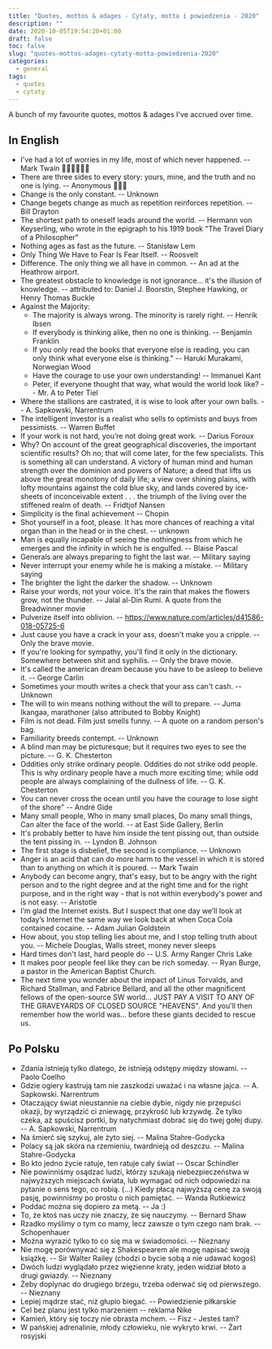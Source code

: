 ```yaml
---
title: "Quotes, mottos & adages - Cytaty, motta i powiedzenia - 2020"
description: ""
date: 2020-10-05T19:54:20+01:00
draft: false
toc: false
slug: "quotes-mottos-adages-cytaty-motta-powiedzenia-2020"
categories:
  - general
tags:
  - quotes
  - cytaty
---
```


A bunch of my favourite quotes, mottos & adages I've accrued over time.

## In English

* I've had a lot of worries in my life, most of which never happened. -- Mark Twain 💪💪💪💪💪💪
* There are three sides to every story: yours, mine, and the truth and no one is lying. -- Anonymous 💪💪💪
* Change is the only constant. -- Unknown
* Change begets change as much as repetition reinforces repetition. -- Bill Drayton
* The shortest path to oneself leads around the world. -- Hermann von Keyserling, who wrote in the epigraph to his 1919 book "The Travel Diary of a Philosopher"
* Nothing ages as fast as the future. -- Stanisław Lem
* Only Thing We Have to Fear Is Fear Itself. -- Roosvelt
* Difference. The only thing we all have in common. -- An ad at the Heathrow airport.
* The greatest obstacle to knowledge is not ignorance... it's the illusion of knowledge. -- attributed to: Daniel J. Boorstin, Stephee Hawking, or Henry Thomas Buckle
* Against the Majority:
    * The majority is always wrong. The minority is rarely right. -- Henrik Ibsen
    * If everybody is thinking alike, then no one is thinking. -- Benjamin Franklin
    * If you only read the books that everyone else is reading, you can only think what everyone else is thinking." -- Haruki Murakami, Norwegian Wood
    * Have the courage to use your own understanding! -- Immanuel Kant
    * Peter, if everyone thought that way, what would the world look like? -- Mr. A to Peter Tiel
* Where the stallions are castrated, it is wise to look after your own balls. -- A. Sapkowski, Narrentrum
* The intelligent investor is a realist who sells to optimists and buys from pessimists. -- Warren Buffet
* If your work is not hard, you’re not doing great work. -- Darius Foroux
* Why? On account of the great geographical discoveries, the important scientific results? Oh no; that will come later, for the few specialists. This is something all can understand. A victory of human mind and human strength over the dominion and powers of Nature; a deed that lifts us above the great monotony of daily life; a view over shining plains, with lofty mountains against the cold blue sky, and lands covered by ice-sheets of inconceivable extent . . . the triumph of the living over the stiffened realm of death. -- Fridtjof Nansen
* Simplicity is the final achievement -- Chopin
* Shot yourself in a foot, please. It has more chances of reaching a vital organ than in the head or in the chest. -- unknown
* Man is equally incapable of seeing the nothingness from which he emerges and the infinity in which he is engulfed. -- Blaise Pascal
* Generals are always preparing to fight the last war. -- Military saying
* Never interrupt your enemy while he is making a mistake. -- Military saying
* The brighter the light the darker the shadow. -- Unknown
* Raise your words, not your voice. It's the rain that makes the flowers grow, not the thunder. -- Jalal al-Din Rumi. A quote from the Breadwinner movie
* Pulverize itself into oblivion. -- https://www.nature.com/articles/d41586-018-05725-6
* Just cause you have a crack in your ass, doesn't make you a cripple. -- Only the brave movie.
* If you're looking for sympathy, you'll find it only in the dictionary. Somewhere between shit and syphilis. -- Only the brave movie.
* It's called the american dream because you have to be asleep to believe it. -- George Carlin
* Sometimes your mouth writes a check that your ass can't cash. -- Unknown
* The will to win means nothing without the will to prepare. -- Juma Ikangaa, marathoner (also attributed to Bobby Knight)
* Film is not dead. Film just smells funny. -- A quote on a random person's bag.
* Familiarity breeds contempt. -- Unknown
* A blind man may be picturesque; but it requires two eyes to see the picture. -- G. K. Chesterton
* Oddities only strike ordinary people. Oddities do not strike odd people. This is why ordinary people have a much more exciting time; while odd people are always complaining of the dullness of life. -- G. K. Chesterton
* You can never cross the ocean until you have the courage to lose sight of the shore" -- André Gide
* Many small people, Who in many small places, Do many small things, Can alter the face of the world. -- at East Side Gallery, Berlin
* It's probably better to have him inside the tent pissing out, than outside the tent pissing in. -- Lyndon B. Johnson
* The first stage is disbelief, the second is compliance. -- Unknown
* Anger is an acid that can do more harm to the vessel in which it is stored than to anything on which it is poured. -- Mark Twain
* Anybody can become angry, that's easy, but to be angry with the right person and to the right degree and at the right time and for the right purpose, and in the right way - that is not within everybody's power and is not easy. -- Aristotle
* I’m glad the Internet exists. But I suspect that one day we’ll look at today’s Internet the same way we look back at when Coca Cola contained cocaine. -- Adam Julian Goldstein
* How about, you stop telling lies about me, and I stop telling truth about you. -- Michele Douglas, Walls street, money never sleeps
* Hard times don't last, hard people do -- U.S. Army Ranger Chris Lake
* It makes poor people feel like they can be rich someday. -- Ryan Burge, a pastor in the American Baptist Church.
* The next time you wonder about the impact of Linus Torvalds, and Richard Stallman, and Fabrice Bellard, and all the other magnificent fellows of the open-source SW world... JUST PAY A VISIT TO ANY OF THE GRAVEYARDS OF CLOSED SOURCE "HEAVENS". And you'll then remember how the world was... before these giants decided to rescue us.


## Po Polsku

* Zdania istnieją tylko dlatego, że istnieją odstępy między słowami. -- Paolo Coelho
* Gdzie ogiery kastrują tam nie zaszkodzi uważać i na własne jajca. -- A. Sapkowski. Narrentrum
* Otaczający świat nieustannie na ciebie dybie, nigdy nie przepuści okazji, by wyrządzić ci zniewagę, przykrość lub krzywdę. Że tylko czeka, aż spuścisz portki, by natychmiast dobrać się do twej gołej dupy. -- A. Sapkowski, Narrentrum
* Na śmierć się szykuj, ale żyto siej. -- Malina Stahre-Godycka
* Polacy są jak skóra na rzemieniu, twardnieją od deszczu. -- Malina Stahre-Godycka
* Bo kto jedno życie ratuje, ten ratuje cały świat -- Oscar Schindler
* Nie powinniśmy osądzać ludzi, którzy szukają niebezpieczeństwa w najwyższych miejscach świata, lub wymagać od nich odpowiedzi na pytanie o sens tego, co robią. (...) Kiedy płacą najwyższą cenę za swoją pasję, powinniśmy po prostu o nich pamiętać. -- Wanda Rutkiewicz
* Poddać można się dopiero za metą. -- Ja :)
* To, że ktoś nas uczy nie znaczy, że się nauczymy. -- Bernard Shaw
* Rzadko myślimy o tym co mamy, lecz zawsze o tym czego nam brak. -- Schopenhauer
* Można wyrazić tylko to co się ma w świadomości. -- Nieznany
* Nie mogę porównywać się z Shakespearem ale mogę napisać swoją książkę. -- Sir Walter Railey (chodzi o bycie sobą a nie udawać kogoś)
* Dwóch ludzi wyglądało przez więzienne kraty, jeden widział błoto a drugi gwiazdy. -- Nieznany
* Żeby doplynac do drugiego brzegu, trzeba oderwać się od pierwszego. -- Nieznany
* Lepiej mądrze stać, niż głupio biegać. -- Powiedzienie piłkarskie
* Cel bez planu jest tylko marzeniem -- reklama Nike
* Kamień, który się toczy nie obrasta mchem. -- Fisz - Jesteś tam?
* W pańskiej adrenalinie, młody człowieku, nie wykryto krwi. -- Żart rosyjski

